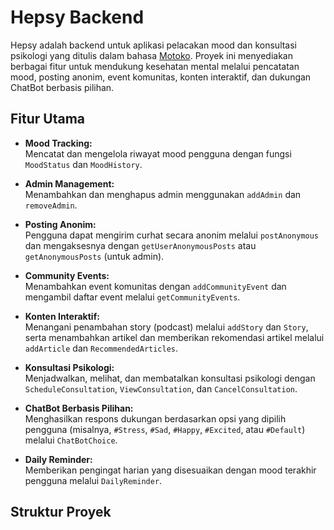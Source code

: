 # Hepsy Backend

Hepsy adalah backend untuk aplikasi pelacakan mood dan konsultasi psikologi yang ditulis dalam bahasa [Motoko](https://github.com/dfinity/motoko). Proyek ini menyediakan berbagai fitur untuk mendukung kesehatan mental melalui pencatatan mood, posting anonim, event komunitas, konten interaktif, dan dukungan ChatBot berbasis pilihan.

## Fitur Utama

- **Mood Tracking:**  
  Mencatat dan mengelola riwayat mood pengguna dengan fungsi `MoodStatus` dan `MoodHistory`.

- **Admin Management:**  
  Menambahkan dan menghapus admin menggunakan `addAdmin` dan `removeAdmin`.

- **Posting Anonim:**  
  Pengguna dapat mengirim curhat secara anonim melalui `postAnonymous` dan mengaksesnya dengan `getUserAnonymousPosts` atau `getAnonymousPosts` (untuk admin).

- **Community Events:**  
  Menambahkan event komunitas dengan `addCommunityEvent` dan mengambil daftar event melalui `getCommunityEvents`.

- **Konten Interaktif:**  
  Menangani penambahan story (podcast) melalui `addStory` dan `Story`, serta menambahkan artikel dan memberikan rekomendasi artikel melalui `addArticle` dan `RecommendedArticles`.

- **Konsultasi Psikologi:**  
  Menjadwalkan, melihat, dan membatalkan konsultasi psikologi dengan `ScheduleConsultation`, `ViewConsultation`, dan `CancelConsultation`.

- **ChatBot Berbasis Pilihan:**  
  Menghasilkan respons dukungan berdasarkan opsi yang dipilih pengguna (misalnya, `#Stress`, `#Sad`, `#Happy`, `#Excited`, atau `#Default`) melalui `ChatBotChoice`.

- **Daily Reminder:**  
  Memberikan pengingat harian yang disesuaikan dengan mood terakhir pengguna melalui `DailyReminder`.

## Struktur Proyek

